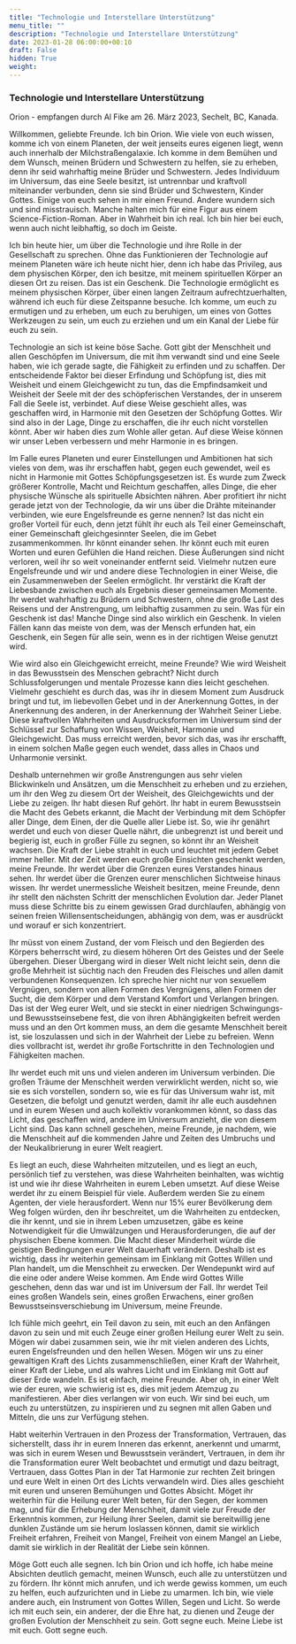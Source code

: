 ```yaml
---
title: "Technologie und Interstellare Unterstützung"
menu_title: ""
description: "Technologie und Interstellare Unterstützung"
date: 2023-01-28 06:00:00+00:10
draft: False
hidden: True
weight:
---
```

### Technologie und Interstellare Unterstützung

Orion - empfangen durch Al Fike am 26. März 2023, Sechelt, BC, Kanada.

Willkommen, geliebte Freunde. Ich bin Orion. Wie viele von euch wissen, komme ich von einem Planeten, der weit jenseits eures eigenen liegt, wenn auch innerhalb der Milchstraßengalaxie. Ich komme in dem Bemühen und dem Wunsch, meinen Brüdern und Schwestern zu helfen, sie zu erheben, denn ihr seid wahrhaftig meine Brüder und Schwestern. Jedes Individuum im Universum, das eine Seele besitzt, ist untrennbar und kraftvoll miteinander verbunden, denn sie sind Brüder und Schwestern, Kinder Gottes. Einige von euch sehen in mir einen Freund. Andere wundern sich und sind misstrauisch. Manche halten mich für eine Figur aus einem Science-Fiction-Roman. Aber in Wahrheit bin ich real. Ich bin hier bei euch, wenn auch nicht leibhaftig, so doch im Geiste.

Ich bin heute hier, um über die Technologie und ihre Rolle in der Gesellschaft zu sprechen. Ohne das Funktionieren der Technologie auf meinem Planeten wäre ich heute nicht hier, denn ich habe das Privileg, aus dem physischen Körper, den ich besitze, mit meinem spirituellen Körper an diesen Ort zu reisen. Das ist ein Geschenk. Die Technologie ermöglicht es meinem physischen Körper, über einen langen Zeitraum aufrechtzuerhalten, während ich euch für diese Zeitspanne besuche. Ich komme, um euch zu ermutigen und zu erheben, um euch zu beruhigen, um eines von Gottes Werkzeugen zu sein, um euch zu erziehen und um ein Kanal der Liebe für euch zu sein.

Technologie an sich ist keine böse Sache. Gott gibt der Menschheit und allen Geschöpfen im Universum, die mit ihm verwandt sind und eine Seele haben, wie ich gerade sagte, die Fähigkeit zu erfinden und zu schaffen. Der entscheidende Faktor bei dieser Erfindung und Schöpfung ist, dies mit Weisheit und einem Gleichgewicht zu tun, das die Empfindsamkeit und Weisheit der Seele mit der des schöpferischen Verstandes, der in unserem Fall die Seele ist, verbindet. Auf diese Weise geschieht alles, was geschaffen wird, in Harmonie mit den Gesetzen der Schöpfung Gottes. Wir sind also in der Lage, Dinge zu erschaffen, die ihr euch nicht vorstellen könnt. Aber wir haben dies zum Wohle aller getan. Auf diese Weise können wir unser Leben verbessern und mehr Harmonie in es bringen.

Im Falle eures Planeten und eurer Einstellungen und Ambitionen hat sich vieles von dem, was ihr erschaffen habt, gegen euch gewendet, weil es nicht in Harmonie mit Gottes Schöpfungsgesetzen ist. Es wurde zum Zweck größerer Kontrolle, Macht und Reichtum geschaffen, alles Dinge, die eher physische Wünsche als spirituelle Absichten nähren. Aber profitiert ihr nicht gerade jetzt von der Technologie, da wir uns über die Drähte miteinander verbinden, wie eure Engelsfreunde es gerne nennen? Ist das nicht ein großer Vorteil für euch, denn jetzt fühlt ihr euch als Teil einer Gemeinschaft, einer Gemeinschaft gleichgesinnter Seelen, die im Gebet zusammenkommen. Ihr könnt einander sehen. Ihr könnt euch mit euren Worten und euren Gefühlen die Hand reichen. Diese Äußerungen sind nicht verloren, weil ihr so weit voneinander entfernt seid. Vielmehr nutzen eure Engelsfreunde und wir und andere diese Technologien in einer Weise, die ein Zusammenweben der Seelen ermöglicht. Ihr verstärkt die Kraft der Liebesbande zwischen euch als Ergebnis dieser gemeinsamen Momente. Ihr werdet wahrhaftig zu Brüdern und Schwestern, ohne die große Last des Reisens und der Anstrengung, um leibhaftig zusammen zu sein. Was für ein Geschenk ist das! Manche Dinge sind also wirklich ein Geschenk. In vielen Fällen kann das meiste von dem, was der Mensch erfunden hat, ein Geschenk, ein Segen für alle sein, wenn es in der richtigen Weise genutzt wird.

Wie wird also ein Gleichgewicht erreicht, meine Freunde? Wie wird Weisheit in das Bewusstsein des Menschen gebracht? Nicht durch Schlussfolgerungen und mentale Prozesse kann dies leicht geschehen. Vielmehr geschieht es durch das, was ihr in diesem Moment zum Ausdruck bringt und tut, im liebevollen Gebet und in der Anerkennung Gottes, in der Anerkennung des anderen, in der Anerkennung der Wahrheit Seiner Liebe. Diese kraftvollen Wahrheiten und Ausdrucksformen im Universum sind der Schlüssel zur Schaffung von Wissen, Weisheit, Harmonie und Gleichgewicht. Das muss erreicht werden, bevor sich das, was ihr erschafft, in einem solchen Maße gegen euch wendet, dass alles in Chaos und Unharmonie versinkt.

Deshalb unternehmen wir große Anstrengungen aus sehr vielen Blickwinkeln und Ansätzen, um die Menschheit zu erheben und zu erziehen, um ihr den Weg zu diesem Ort der Weisheit, des Gleichgewichts und der Liebe zu zeigen. Ihr habt diesen Ruf gehört. Ihr habt in eurem Bewusstsein die Macht des Gebets erkannt, die Macht der Verbindung mit dem Schöpfer aller Dinge, dem Einen, der die Quelle aller Liebe ist. So, wie ihr genährt werdet und euch von dieser Quelle nährt, die unbegrenzt ist und bereit und begierig ist, euch in großer Fülle zu segnen, so könnt ihr an Weisheit wachsen. Die Kraft der Liebe strahlt in euch und leuchtet mit jedem Gebet immer heller. Mit der Zeit werden euch große Einsichten geschenkt werden, meine Freunde. Ihr werdet über die Grenzen eures Verstandes hinaus sehen. Ihr werdet über die Grenzen eurer menschlichen Sichtweise hinaus wissen. Ihr werdet unermessliche Weisheit besitzen, meine Freunde, denn ihr stellt den nächsten Schritt der menschlichen Evolution dar. Jeder Planet muss diese Schritte bis zu einem gewissen Grad durchlaufen, abhängig von seinen freien Willensentscheidungen, abhängig von dem, was er ausdrückt und worauf er sich konzentriert.

Ihr müsst von einem Zustand, der vom Fleisch und den Begierden des Körpers beherrscht wird, zu diesem höheren Ort des Geistes und der Seele übergehen. Dieser Übergang wird in dieser Welt nicht leicht sein, denn die große Mehrheit ist süchtig nach den Freuden des Fleisches und allen damit verbundenen Konsequenzen. Ich spreche hier nicht nur von sexuellem Vergnügen, sondern von allen Formen des Vergnügens, allen Formen der Sucht, die dem Körper und dem Verstand Komfort und Verlangen bringen. Das ist der Weg eurer Welt, und sie steckt in einer niedrigen Schwingungs- und Bewusstseinsebene fest, die von ihren Abhängigkeiten befreit werden muss und an den Ort kommen muss, an dem die gesamte Menschheit bereit ist, sie loszulassen und sich in der Wahrheit der Liebe zu befreien. Wenn dies vollbracht ist, werdet ihr große Fortschritte in den Technologien und Fähigkeiten machen.

Ihr werdet euch mit uns und vielen anderen im Universum verbinden. Die großen Träume der Menschheit werden verwirklicht werden, nicht so, wie sie es sich vorstellen, sondern so, wie es für das Universum wahr ist, mit Gesetzen, die befolgt und genutzt werden, damit ihr alle euch ausdehnen und in eurem Wesen und auch kollektiv vorankommen könnt, so dass das Licht, das geschaffen wird, andere im Universum anzieht, die von diesem Licht sind. Das kann schnell geschehen, meine Freunde, je nachdem, wie die Menschheit auf die kommenden Jahre und Zeiten des Umbruchs und der Neukalibrierung in eurer Welt reagiert.

Es liegt an euch, diese Wahrheiten mitzuteilen, und es liegt an euch, persönlich tief zu verstehen, was diese Wahrheiten beinhalten, was wichtig ist und wie ihr diese Wahrheiten in eurem Leben umsetzt. Auf diese Weise werdet ihr zu einem Beispiel für viele. Außerdem werden Sie zu einem Agenten, der viele herausfordert. Wenn nur 15% eurer Bevölkerung dem Weg folgen würden, den ihr beschreitet, um die Wahrheiten zu entdecken, die ihr kennt, und sie in ihrem Leben umzusetzen, gäbe es keine Notwendigkeit für die Umwälzungen und Herausforderungen, die auf der physischen Ebene kommen. Die Macht dieser Minderheit würde die geistigen Bedingungen eurer Welt dauerhaft verändern. Deshalb ist es wichtig, dass ihr weiterhin gemeinsam im Einklang mit Gottes Willen und Plan handelt, um die Menschheit zu erwecken. Der Wendepunkt wird auf die eine oder andere Weise kommen. Am Ende wird Gottes Wille geschehen, denn das war und ist im Universum der Fall. Ihr werdet Teil eines großen Wandels sein, eines großen Erwachens, einer großen Bewusstseinsverschiebung im Universum, meine Freunde.

Ich fühle mich geehrt, ein Teil davon zu sein, mit euch an den Anfängen davon zu sein und mit euch Zeuge einer großen Heilung eurer Welt zu sein. Mögen wir dabei zusammen sein, wie ihr mit vielen anderen des Lichts, euren Engelsfreunden und den hellen Wesen. Mögen wir uns zu einer gewaltigen Kraft des Lichts zusammenschließen, einer Kraft der Wahrheit, einer Kraft der Liebe, und als wahres Licht und im Einklang mit Gott auf dieser Erde wandeln. Es ist einfach, meine Freunde. Aber oh, in einer Welt wie der euren, wie schwierig ist es, dies mit jedem Atemzug zu manifestieren. Aber dies verlangen wir von euch. Wir sind bei euch, um euch zu unterstützen, zu inspirieren und zu segnen mit allen Gaben und Mitteln, die uns zur Verfügung stehen.

Habt weiterhin Vertrauen in den Prozess der Transformation, Vertrauen, das sicherstellt, dass ihr in eurem Inneren das erkennt, anerkennt und umarmt, was sich in eurem Wesen und Bewusstsein verändert, Vertrauen, in dem ihr die Transformation eurer Welt beobachtet und ermutigt und dazu beitragt, Vertrauen, dass Gottes Plan in der Tat Harmonie zur rechten Zeit bringen und eure Welt in einen Ort des Lichts verwandeln wird. Dies alles geschieht mit euren und unseren Bemühungen und Gottes Absicht. Möget ihr weiterhin für die Heilung eurer Welt beten, für den Segen, der kommen mag, und für die Erhebung der Menschheit, damit viele zur Freude der Erkenntnis kommen, zur Heilung ihrer Seelen, damit sie bereitwillig jene dunklen Zustände um sie herum loslassen können, damit sie wirklich Freiheit erfahren, Freiheit von Mangel, Freiheit von einem Mangel an Liebe, damit sie wirklich in der Realität der Liebe sein können.

Möge Gott euch alle segnen. Ich bin Orion und ich hoffe, ich habe meine Absichten deutlich gemacht, meinen Wunsch, euch alle zu unterstützen und zu fördern. Ihr könnt mich anrufen, und ich werde gewiss kommen, um euch zu helfen, euch aufzurichten und in Liebe zu umarmen. Ich bin, wie viele andere auch, ein Instrument von Gottes Willen, Segen und Licht. So werde ich mit euch sein, ein anderer, der die Ehre hat, zu dienen und Zeuge der großen Evolution der Menschheit zu sein. Gott segne euch. Meine Liebe ist mit euch. Gott segne euch.
